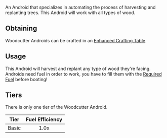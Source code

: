 An Android that specializes in automating the process of harvesting and replanting trees.
This Android will work with all types of wood.

## Obtaining

Woodcutter Androids can be crafted in an [Enhanced Crafting Table](https://github.com/Slimefun/Slimefun4/wiki/Enhanced-Crafting-Table).

## Usage

This Android will harvest and replant any type of wood they're facing.  
Androids need fuel in order to work, you have to fill them with the [Required Fuel](https://github.com/Slimefun/Slimefun4/wiki/Normal-Androids#power-source) before booting!

## Tiers

There is only one tier of the Woodcutter Android.

| Tier  | Fuel Efficiency |
| ----- | :-------------: |
| Basic | 1.0x            |
